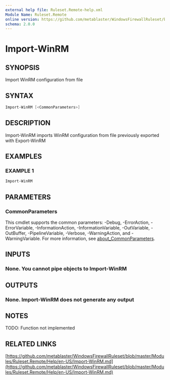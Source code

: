```yaml
---
external help file: Ruleset.Remote-help.xml
Module Name: Ruleset.Remote
online version: https://github.com/metablaster/WindowsFirewallRuleset/blob/master/Modules/Ruleset.Remote/Help/en-US/Import-WinRM.md
schema: 2.0.0
---
```


# Import-WinRM

## SYNOPSIS

Import WinRM configuration from file

## SYNTAX

```powershell
Import-WinRM [<CommonParameters>]
```

## DESCRIPTION

Import-WinRM imports WinRM configuration from file previously exported with Export-WinRM

## EXAMPLES

### EXAMPLE 1

```powershell
Import-WinRM
```

## PARAMETERS

### CommonParameters

This cmdlet supports the common parameters: -Debug, -ErrorAction, -ErrorVariable, -InformationAction, -InformationVariable, -OutVariable, -OutBuffer, -PipelineVariable, -Verbose, -WarningAction, and -WarningVariable. For more information, see [about_CommonParameters](http://go.microsoft.com/fwlink/?LinkID=113216).

## INPUTS

### None. You cannot pipe objects to Import-WinRM

## OUTPUTS

### None. Import-WinRM does not generate any output

## NOTES

TODO: Function not implemented

## RELATED LINKS

[https://github.com/metablaster/WindowsFirewallRuleset/blob/master/Modules/Ruleset.Remote/Help/en-US/Import-WinRM.md](https://github.com/metablaster/WindowsFirewallRuleset/blob/master/Modules/Ruleset.Remote/Help/en-US/Import-WinRM.md)
